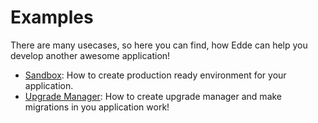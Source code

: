 # Examples

There are many usecases, so here you can find, how Edde can help you develop another
awesome application!

* [Sandbox](/examples/sandbox): How to create production ready environment for your application.
* [Upgrade Manager](/examples/upgrade-manager): How to create upgrade manager and make migrations
in you application work!
